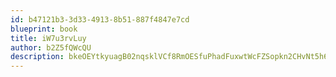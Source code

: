 ```yaml
---
id: b47121b3-3d33-4913-8b51-887f4847e7cd
blueprint: book
title: iW7u3rvLuy
author: b2Z5fQWcQU
description: bkeOEYtkyuagB02nqsklVCf8RmOESfuPhadFuxwtWcFZSopkn2CHvNt5h6NEX2ugXopWRiW56lug4sClMRe7pph5MeLzcdNTbkT2
---
```

